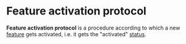 # Feature activation protocol

**Feature activation protocol** is a procedure according to which a new [feature](/acryl-node/features/feature.md) gets activated, i.e. it gets the "activated" [status](/acryl-node/features/feature.md).
